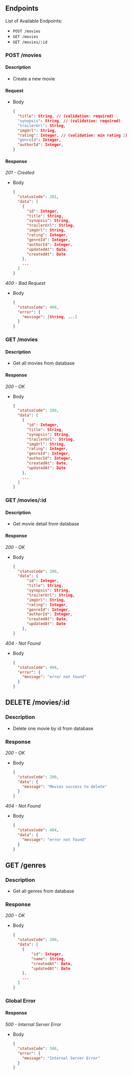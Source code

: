 ## Endpoints

List of Available Endpoints:
- `POST /movies`
- `GET /movies`
- `GET /movies/:id`

### POST /movies
#### Description
- Create a new movie

#### Request
- Body
    ```json
    {
      "title": String, // (validation: required)
      "synopsis": String, // (validation: required)
      "trailerUrl": String,
      "imgUrl": String,
      "rating": Integer, // (validation: min rating 1)
      "genreId": Integer,
      "authorId": Integer,
    }
    ```
#### Response
_201 - Created_

- Body
    ```json
    {
      "statusCode": 201,
      "data": [
        {
          "id": Integer,
          "title": String,
          "synopsis": String,
          "trailerUrl": String,
          "imgUrl": String,
          "rating": Integer,
          "genreId": Integer,
          "authorId": Integer,
          "updatedAt": Date,
          "createdAt": Date
        },
        ...
      ]
    }
    ```

_400 - Bad Request_
- Body
    ```json
    {
      "statusCode": 400,
      "error": {
        "message": [String, ...]
      }
    }
    ```

### GET /movies
#### Description
- Get all movies from database

#### Response
_200 - OK_

- Body
    ```json
    {
      "statusCode": 200,
      "data": [
        {
          "id": Integer,
          "title": String,
          "synopsis": String,
          "trailerUrl": String,
          "imgUrl": String,
          "rating": Integer,
          "genreId": Integer,
          "authorId": Integer,
          "createdAt": Date,
          "updatedAt": Date
        },
        ...
      ]
    }
    ```

### GET /movies/:id
#### Description
- Get movie detail from database

#### Response
_200 - OK_

- Body
    ```json
    {
      "statusCode": 200,
      "data": {
          "id": Integer,
          "title": String,
          "synopsis": String,
          "trailerUrl": String,
          "imgUrl": String,
          "rating": Integer,
          "genreId": Integer,
          "authorId": Integer,
          "createdAt": Date,
          "updatedAt": Date
        },
    }
    ```
_404 - Not Found_
- Body
    ```json
    {
      "statusCode": 404,
      "error": {
        "message": "error not found"
      }
    }
    ```

## DELETE /movies/:id
### Description
- Delete one movie by id from database

### Response
_200 - OK_
- Body
    ```json
    {
      "statusCode": 200,
      "data": {
        "message": "Movies success to delete"
      }
    }
    ```

_404 - Not Found_
- Body
    ```json
    {
      "statusCode": 404,
      "data": {
        "message": "error not found"
      }
    }
    ```

## GET /genres
### Description
- Get all genres from database

### Response
_200 - OK_
- Body
    ```json
    {
      "statusCode": 200,
      "data": [
        {
            "id": Integer,
            "name": String,
            "createdAt": Date,
            "updatedAt": Date
        },
        ...
      ]
    }
    ```

### Global Error
#### Response
_500 - Internal Server Error_
- Body
    ```json
    {
      "statusCode": 500,
      "error": {
        "message": "Internal Server Error"
      }
    }
    ```